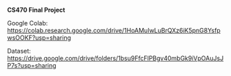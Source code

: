 **CS470 Final Project**

Google Colab: https://colab.research.google.com/drive/1HoAMuIwLuBrQXz6iK5pnG8YsfpwsOOKF?usp=sharing

Dataset: https://drive.google.com/drive/folders/1bsu9FfcFlPBgv40mbGk9iVpOAuJsJP7s?usp=sharing
